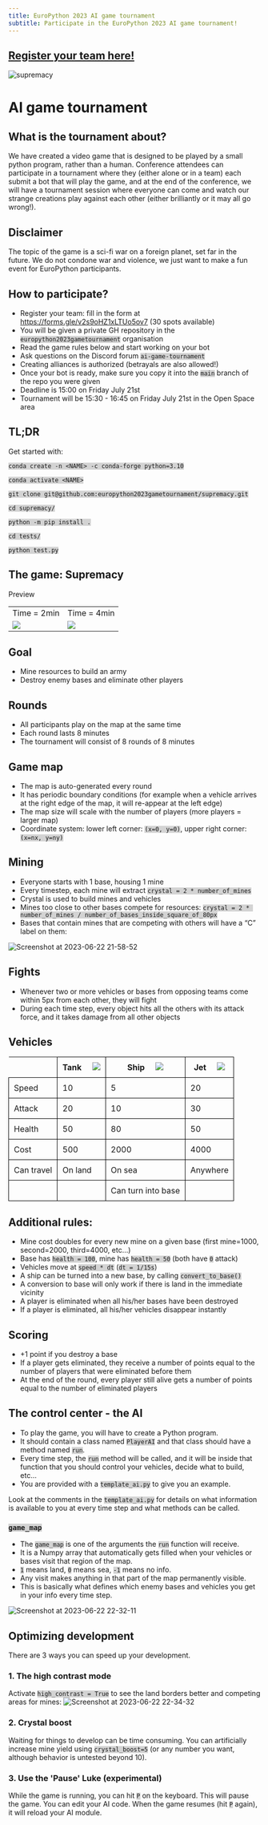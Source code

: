 ```yaml
---
title: EuroPython 2023 AI game tournament
subtitle: Participate in the EuroPython 2023 AI game tournament!
---
```


<style>
code{
    background-color: lightgrey;
}
</style>

## [Register your team here!](https://forms.gle/v2s9oHZ1xLTUo5ov7)

![supremacy](https://github.com/nvaytet/supremacy/assets/39047984/6e800f7c-6eb4-47d4-9621-1465aeaae879)

# AI game tournament

## What is the tournament about?

We have created a video game that is designed to be played by a small python program, rather than a human.
Conference attendees can participate in a tournament where they (either alone or in a team) each submit a bot that will play the game, and at the end of the conference, we will have a tournament session where everyone can come and watch our strange creations play against each other (either brilliantly or it may all go wrong!).

## Disclaimer

The topic of the game is a sci-fi war on a foreign planet, set far in the future.
We do not condone war and violence, we just want to make a fun event for EuroPython participants.

## How to participate?

- Register your team: fill in the form at https://forms.gle/v2s9oHZ1xLTUo5ov7 (30 spots available)
- You will be given a private GH repository in the `europython2023gametournament` organisation
- Read the game rules below and start working on your bot
- Ask questions on the Discord forum `ai-game-tournament`
- Creating alliances is authorized (betrayals are also allowed!)
- Once your bot is ready, make sure you copy it into the `main` branch of the repo you were given
- Deadline is 15:00 on Friday July 21st
- Tournament will be 15:30 - 16:45 on Friday July 21st in the Open Space area

## TL;DR

Get started with:

`conda create -n <NAME> -c conda-forge python=3.10`

`conda activate <NAME>`

`git clone git@github.com:europython2023gametournament/supremacy.git`

`cd supremacy/`

`python -m pip install .`

`cd tests/`

`python test.py`

## The game: Supremacy

Preview

<table>
  <tr>
    <td>Time = 2min</td><td>Time = 4min</td>
  </tr>
  <tr>
    <td><img src="https://github.com/europython2023gametournament/supremacy/assets/39047984/07e66dc0-ed5d-4e2b-91f6-b7302e1e0a4f" /></td>
    <td><img src="https://github.com/europython2023gametournament/supremacy/assets/39047984/d1dd0cb0-2b6f-4904-ac99-f842b4771099" /></td>
  </tr>
</table>

## Goal

- Mine resources to build an army
- Destroy enemy bases and eliminate other players

## Rounds

- All participants play on the map at the same time
- Each round lasts 8 minutes
- The tournament will consist of 8 rounds of 8 minutes

## Game map

- The map is auto-generated every round
- It has periodic boundary conditions (for example when a vehicle arrives at the right edge of the map, it will re-appear at the left edge)
- The map size will scale with the number of players (more players = larger map)
- Coordinate system: lower left corner: `(x=0, y=0)`, upper right corner: `(x=nx, y=ny)`

## Mining

- Everyone starts with 1 base, housing 1 mine
- Every timestep, each mine will extract `crystal = 2 * number_of_mines`
- Crystal is used to build mines and vehicles
- Mines too close to other bases compete for resources: `crystal = 2 * number_of_mines / number_of_bases_inside_square_of_80px`
- Bases that contain mines that are competing with others will have a “C” label on them:

![Screenshot at 2023-06-22 21-58-52](https://github.com/europython2023gametournament/supremacy/assets/39047984/e2df2246-532e-4989-9892-582d53d171a8)

## Fights

- Whenever two or more vehicles or bases from opposing teams come within 5px from each other, they will fight
- During each time step, every object hits all the others with its attack force, and it takes damage from all other objects

## Vehicles

<table>
  <tr>
    <th></th>
    <th style="border: 1px solid black; padding: 10px;">Tank &nbsp;&nbsp;&nbsp; <img src="https://github.com/europython2023gametournament/supremacy/assets/39047984/0be25f1b-9d14-4438-b5cb-3a355a6b088a" /></th>
    <th style="border: 1px solid black; padding: 10px;">Ship &nbsp;&nbsp;&nbsp; <img src="https://github.com/europython2023gametournament/supremacy/assets/39047984/248ab310-2a53-4132-9179-b360ebbb45f4" /></th>
    <th style="border: 1px solid black; padding: 10px;">Jet &nbsp;&nbsp;&nbsp; <img src="https://github.com/europython2023gametournament/supremacy/assets/39047984/594f9902-e848-465a-a5f2-5d9081d4b863" /></th>
  </tr>
  <tr>
    <td style="border: 1px solid black; padding: 10px;">Speed</td>
    <td style="border: 1px solid black; padding: 10px;">10</td>
    <td style="border: 1px solid black; padding: 10px;">5</td>
    <td style="border: 1px solid black; padding: 10px;">20</td>
  </tr>
  <tr>
    <td style="border: 1px solid black; padding: 10px;">Attack</td>
    <td style="border: 1px solid black; padding: 10px;">20</td>
    <td style="border: 1px solid black; padding: 10px;">10</td>
    <td style="border: 1px solid black; padding: 10px;">30</td>
  </tr>
  <tr>
    <td style="border: 1px solid black; padding: 10px;">Health</td>
    <td style="border: 1px solid black; padding: 10px;">50</td>
    <td style="border: 1px solid black; padding: 10px;">80</td>
    <td style="border: 1px solid black; padding: 10px;">50</td>
  </tr>
  <tr>
    <td style="border: 1px solid black; padding: 10px;">Cost</td>
    <td style="border: 1px solid black; padding: 10px;">500</td>
    <td style="border: 1px solid black; padding: 10px;">2000</td>
    <td style="border: 1px solid black; padding: 10px;">4000</td>
  </tr>
  <tr>
    <td style="border: 1px solid black; padding: 10px;">Can travel</td>
    <td style="border: 1px solid black; padding: 10px;">On land</td>
    <td style="border: 1px solid black; padding: 10px;">On sea</td>
    <td style="border: 1px solid black; padding: 10px;">Anywhere</td>
  </tr>
  <tr>
    <td style="border: 1px solid black; padding: 10px;"></td>
    <td style="border: 1px solid black; padding: 10px;"></td>
    <td style="border: 1px solid black; padding: 10px;">Can turn into base</td>
    <td style="border: 1px solid black; padding: 10px;"></td>
  </tr>
</table>

## Additional rules:

- Mine cost doubles for every new mine on a given base (first mine=1000, second=2000, third=4000, etc…)
- Base has `health = 100`, mine has `health = 50` (both have `0` attack)
- Vehicles move at `speed * dt` (`dt = 1/15s`)
- A ship can be turned into a new base, by calling `convert_to_base()`
- A conversion to base will only work if there is land in the immediate vicinity
- A player is eliminated when all his/her bases have been destroyed
- If a player is eliminated, all his/her vehicles disappear instantly

## Scoring

- +1 point if you destroy a base
- If a player gets eliminated, they receive a number of points equal to the number of players that were eliminated before them
- At the end of the round, every player still alive gets a number of points equal to the number of eliminated players

## The control center - the AI

- To play the game, you will have to create a Python program.
- It should contain a class named `PlayerAI` and that class should have a method named `run`.
- Every time step, the `run` method will be called, and it will be inside that function that you should control your vehicles, decide what to build, etc...
- You are provided with a `template_ai.py` to give you an example.

Look at the comments in the `template_ai.py` for details on what information is available to you at every time step and what methods can be called.

### `game_map`

- The `game_map` is one of the arguments the `run` function will receive.
- It is a Numpy array that automatically gets filled when your vehicles or bases visit that region of the map.
- `1` means land, `0` means sea, `-1` means no info.
- Any visit makes anything in that part of the map permanently visible.
- This is basically what defines which enemy bases and vehicles you get in your info every time step.

![Screenshot at 2023-06-22 22-32-11](https://github.com/europython2023gametournament/supremacy/assets/39047984/a207ac95-4006-4b6e-82ce-f64d6c5a6c4f)

## Optimizing development

There are 3 ways you can speed up your development.

### 1. The high contrast mode

Activate `high_contrast = True` to see the land borders better and competing areas for mines:
![Screenshot at 2023-06-22 22-34-32](https://github.com/europython2023gametournament/supremacy/assets/39047984/0da61cd3-9449-4e99-9a40-0c4b3ba0fdf6)

### 2. Crystal boost

Waiting for things to develop can be time consuming.
You can artificially increase mine yield using `crystal_boost=5` (or any number you want, although behavior is untested beyond 10).

### 3. Use the 'Pause' Luke (experimental)

While the game is running, you can hit `P` on the keyboard.
This will pause the game.
You can edit your AI code.
When the game resumes (hit `P` again), it will reload your AI module.

